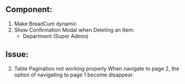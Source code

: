 ## Component:

1. Make BreadCum dynamic
2. Show Confirmation Modal when Deleting an Item:
   - Department (Super Admin)

## Issue:

2. Table Pagination not working properly
   When navigate to page 2, the option of navigating to page 1 become disappear.
